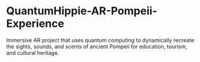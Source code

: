 # QuantumHippie-AR-Pompeii-Experience
Immersive AR project that uses quantum computing to dynamically recreate the sights, sounds, and scents of ancient Pompeii for education, tourism, and cultural heritage.
